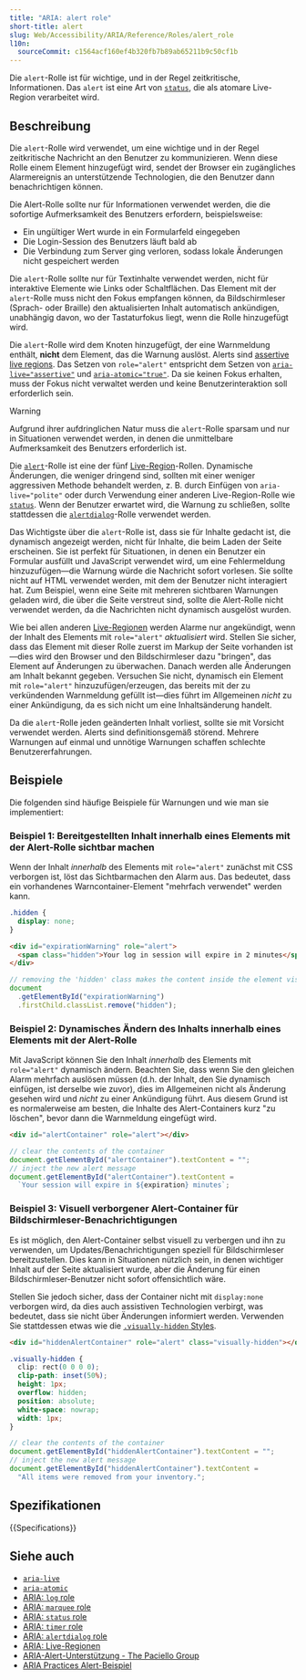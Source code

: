 ```yaml
---
title: "ARIA: alert role"
short-title: alert
slug: Web/Accessibility/ARIA/Reference/Roles/alert_role
l10n:
  sourceCommit: c1564acf160ef4b320fb7b89ab65211b9c50cf1b
---
```


Die `alert`-Rolle ist für wichtige, und in der Regel zeitkritische, Informationen. Das `alert` ist eine Art von [`status`](/de/docs/Web/Accessibility/ARIA/Reference/Roles/status_role), die als atomare Live-Region verarbeitet wird.

## Beschreibung

Die `alert`-Rolle wird verwendet, um eine wichtige und in der Regel zeitkritische Nachricht an den Benutzer zu kommunizieren. Wenn diese Rolle einem Element hinzugefügt wird, sendet der Browser ein zugängliches Alarmereignis an unterstützende Technologien, die den Benutzer dann benachrichtigen können.

Die Alert-Rolle sollte nur für Informationen verwendet werden, die die sofortige Aufmerksamkeit des Benutzers erfordern, beispielsweise:

- Ein ungültiger Wert wurde in ein Formularfeld eingegeben
- Die Login-Session des Benutzers läuft bald ab
- Die Verbindung zum Server ging verloren, sodass lokale Änderungen nicht gespeichert werden

Die `alert`-Rolle sollte nur für Textinhalte verwendet werden, nicht für interaktive Elemente wie Links oder Schaltflächen. Das Element mit der `alert`-Rolle muss nicht den Fokus empfangen können, da Bildschirmleser (Sprach- oder Braille) den aktualisierten Inhalt automatisch ankündigen, unabhängig davon, wo der Tastaturfokus liegt, wenn die Rolle hinzugefügt wird.

Die `alert`-Rolle wird dem Knoten hinzugefügt, der eine Warnmeldung enthält, **nicht** dem Element, das die Warnung auslöst. Alerts sind [assertive live regions](/de/docs/Web/Accessibility/ARIA/Guides/Live_regions). Das Setzen von `role="alert"` entspricht dem Setzen von [`aria-live="assertive"`](/de/docs/Web/Accessibility/ARIA/Reference/Attributes/aria-live) und [`aria-atomic="true"`](/de/docs/Web/Accessibility/ARIA/Reference/Attributes/aria-atomic). Da sie keinen Fokus erhalten, muss der Fokus nicht verwaltet werden und keine Benutzerinteraktion soll erforderlich sein.

> [!WARNING]
> Aufgrund ihrer aufdringlichen Natur muss die `alert`-Rolle sparsam und nur in Situationen verwendet werden, in denen die unmittelbare Aufmerksamkeit des Benutzers erforderlich ist.

Die [`alert`](https://w3c.github.io/aria/#alert)-Rolle ist eine der fünf [Live-Region](/de/docs/Web/Accessibility/ARIA/Guides/Live_regions)-Rollen. Dynamische Änderungen, die weniger dringend sind, sollten mit einer weniger aggressiven Methode behandelt werden, z. B. durch Einfügen von `aria-live="polite"` oder durch Verwendung einer anderen Live-Region-Rolle wie [`status`](/de/docs/Web/Accessibility/ARIA/Reference/Roles/status_role). Wenn der Benutzer erwartet wird, die Warnung zu schließen, sollte stattdessen die [`alertdialog`](/de/docs/Web/Accessibility/ARIA/Reference/Roles/alertdialog_role)-Rolle verwendet werden.

Das Wichtigste über die `alert`-Rolle ist, dass sie für Inhalte gedacht ist, die dynamisch angezeigt werden, nicht für Inhalte, die beim Laden der Seite erscheinen. Sie ist perfekt für Situationen, in denen ein Benutzer ein Formular ausfüllt und JavaScript verwendet wird, um eine Fehlermeldung hinzuzufügen—die Warnung würde die Nachricht sofort vorlesen. Sie sollte nicht auf HTML verwendet werden, mit dem der Benutzer nicht interagiert hat. Zum Beispiel, wenn eine Seite mit mehreren sichtbaren Warnungen geladen wird, die über die Seite verstreut sind, sollte die Alert-Rolle nicht verwendet werden, da die Nachrichten nicht dynamisch ausgelöst wurden.

Wie bei allen anderen [Live-Regionen](/de/docs/Web/Accessibility/ARIA/Guides/Live_regions) werden Alarme nur angekündigt, wenn der Inhalt des Elements mit `role="alert"` _aktualisiert_ wird. Stellen Sie sicher, dass das Element mit dieser Rolle zuerst im Markup der Seite vorhanden ist—dies wird den Browser und den Bildschirmleser dazu "bringen", das Element auf Änderungen zu überwachen. Danach werden alle Änderungen am Inhalt bekannt gegeben. Versuchen Sie nicht, dynamisch ein Element mit `role="alert"` hinzuzufügen/erzeugen, das bereits mit der zu verkündenden Warnmeldung gefüllt ist—dies führt im Allgemeinen _nicht_ zu einer Ankündigung, da es sich nicht um eine Inhaltsänderung handelt.

Da die `alert`-Rolle jeden geänderten Inhalt vorliest, sollte sie mit Vorsicht verwendet werden. Alerts sind definitionsgemäß störend. Mehrere Warnungen auf einmal und unnötige Warnungen schaffen schlechte Benutzererfahrungen.

## Beispiele

Die folgenden sind häufige Beispiele für Warnungen und wie man sie implementiert:

### Beispiel 1: Bereitgestellten Inhalt innerhalb eines Elements mit der Alert-Rolle sichtbar machen

Wenn der Inhalt _innerhalb_ des Elements mit `role="alert"` zunächst mit CSS verborgen ist, löst das Sichtbarmachen den Alarm aus. Das bedeutet, dass ein vorhandenes Warncontainer-Element "mehrfach verwendet" werden kann.

```css
.hidden {
  display: none;
}
```

```html
<div id="expirationWarning" role="alert">
  <span class="hidden">Your log in session will expire in 2 minutes</span>
</div>
```

```js
// removing the 'hidden' class makes the content inside the element visible, which will make the screen reader announce the alert:
document
  .getElementById("expirationWarning")
  .firstChild.classList.remove("hidden");
```

### Beispiel 2: Dynamisches Ändern des Inhalts innerhalb eines Elements mit der Alert-Rolle

Mit JavaScript können Sie den Inhalt _innerhalb_ des Elements mit `role="alert"` dynamisch ändern. Beachten Sie, dass wenn Sie den gleichen Alarm mehrfach auslösen müssen (d.h. der Inhalt, den Sie dynamisch einfügen, ist derselbe wie zuvor), dies im Allgemeinen nicht als Änderung gesehen wird und _nicht_ zu einer Ankündigung führt. Aus diesem Grund ist es normalerweise am besten, die Inhalte des Alert-Containers kurz "zu löschen", bevor dann die Warnmeldung eingefügt wird.

```html
<div id="alertContainer" role="alert"></div>
```

```js
// clear the contents of the container
document.getElementById("alertContainer").textContent = "";
// inject the new alert message
document.getElementById("alertContainer").textContent =
  `Your session will expire in ${expiration} minutes`;
```

### Beispiel 3: Visuell verborgener Alert-Container für Bildschirmleser-Benachrichtigungen

Es ist möglich, den Alert-Container selbst visuell zu verbergen und ihn zu verwenden, um Updates/Benachrichtigungen speziell für Bildschirmleser bereitzustellen. Dies kann in Situationen nützlich sein, in denen wichtiger Inhalt auf der Seite aktualisiert wurde, aber die Änderung für einen Bildschirmleser-Benutzer nicht sofort offensichtlich wäre.

Stellen Sie jedoch sicher, dass der Container nicht mit `display:none` verborgen wird, da dies auch assistiven Technologien verbirgt, was bedeutet, dass sie nicht über Änderungen informiert werden. Verwenden Sie stattdessen etwas wie die [`.visually-hidden` Styles](https://www.a11yproject.com/posts/how-to-hide-content/).

```html
<div id="hiddenAlertContainer" role="alert" class="visually-hidden"></div>
```

```css
.visually-hidden {
  clip: rect(0 0 0 0);
  clip-path: inset(50%);
  height: 1px;
  overflow: hidden;
  position: absolute;
  white-space: nowrap;
  width: 1px;
}
```

```js
// clear the contents of the container
document.getElementById("hiddenAlertContainer").textContent = "";
// inject the new alert message
document.getElementById("hiddenAlertContainer").textContent =
  "All items were removed from your inventory.";
```

## Spezifikationen

{{Specifications}}

## Siehe auch

- [`aria-live`](/de/docs/Web/Accessibility/ARIA/Reference/Attributes/aria-live)
- [`aria-atomic`](/de/docs/Web/Accessibility/ARIA/Reference/Attributes/aria-atomic)
- [ARIA: `log` role](/de/docs/Web/Accessibility/ARIA/Reference/Roles/log_role)
- [ARIA: `marquee` role](/de/docs/Web/Accessibility/ARIA/Reference/Roles/marquee_role)
- [ARIA: `status` role](/de/docs/Web/Accessibility/ARIA/Reference/Roles/status_role)
- [ARIA: `timer` role](/de/docs/Web/Accessibility/ARIA/Reference/Roles/timer_role)
- [ARIA: `alertdialog` role](/de/docs/Web/Accessibility/ARIA/Reference/Roles/alertdialog_role)
- [ARIA: Live-Regionen](/de/docs/Web/Accessibility/ARIA/Guides/Live_regions)
- [ARIA-Alert-Unterstützung - The Paciello Group](https://www.tpgi.com/aria-alert-support/)
- [ARIA Practices Alert-Beispiel](https://www.w3.org/WAI/ARIA/apg/patterns/alert/examples/alert/)

